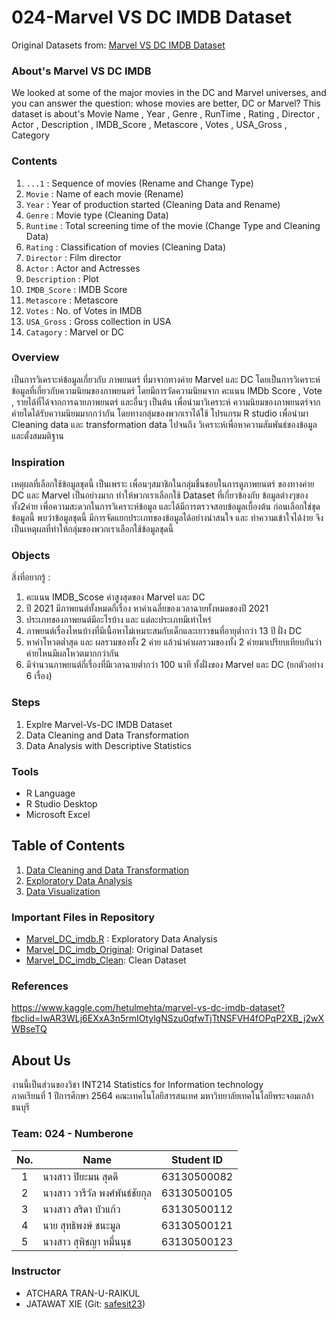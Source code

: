 # 024-Marvel VS DC IMDB Dataset
Original Datasets from: [Marvel VS DC IMDB Dataset](https://www.kaggle.com/hetulmehta/marvel-vs-dc-imdb-dataset?fbclid=IwAR3WLj6EXxA3n5rmIOtylgNSzu0qfwTjTtNSFVH4fOPqP2XB_j2wXWBseTQ)

### About's Marvel VS DC IMDB
We looked at some of the major movies in the DC and Marvel universes, and you can answer the question: whose movies are better, DC or Marvel?
This dataset is about's Movie Name , Year , Genre , RunTime , Rating , Director , Actor , Description , IMDB_Score , Metascore , Votes , USA_Gross , Category

### Contents
1. `...1` : Sequence of movies (Rename and Change Type)
2. `Movie` : Name of each movie (Rename)
3. `Year` : Year of production started (Cleaning Data and Rename)
4. `Genre` : Movie type (Cleaning Data)
5. `Runtime` : Total screening time of the movie (Change Type and Cleaning Data)
6. `Rating` : Classification of movies (Cleaning Data)
7. `Director` : Film director
8. `Actor` : Actor and Actresses
9. `Description` : Plot
10. `IMDB_Score` : IMDB Score 
11. `Metascore` : Metascore
12. `Votes` : No. of Votes in IMDB
13. `USA_Gross` : Gross collection in USA
14. `Catagory` : Marvel or DC

### Overview 
เป็นการวิเคราะห์ข้อมูลเกี่ยวกับ ภาพยนตร์ ที่มาจากทางค่าย Marvel และ DC โดยเป็นการวิเคราะห์ข้อมูลที่เกี่ยวกับความนิยมของภาพยนตร์ โดยมีการวัดความนิยมจาก คะแนน IMDb Score , Vote , รายได้ที่ได้จากการฉายภาพยนตร์ และอื่นๆ เป็นต้น เพื่อนำมาวิเคราะห์ ความนิยมของภาพยนตร์จากค่ายใดได้รับความนิยมมากกว่ากัน
โดยทางกลุ่มของพวกเราได้ใช้ โปรแกรม R studio เพื่อนำมา Cleaning data และ transformation data ไปจนถึง วิเคราะห์เพื่อหาความสัมพันธ์ของข้อมูลและตั้งสมมติฐาน

### Inspiration
เหตุผลที่เลือกใช้ข้อมูลชุดนี้ เป็นเพราะ เพื่อนๆสมาชิกในกลุ่มชื่นชอบในการดูภาพยนตร์ ของทางค่าย DC และ Marvel เป็นอย่างมาก ทำให้พวกเราเลือกใช้ Dataset ที่เกี่ยวข้องกับ ข้อมูลต่างๆของทั้ง2ค่าย เพื่อความสะดวกในการวิเคราะห์ข้อมูล และได้มีการตรวจสอบข้อมูลเบื้องต้น ก่อนเลือกใช่ชุดข้อมูลนี้ พบว่าข้อมูลชุดนี้ มีการจัดแยกประเภทของข้อมูลได้อย่างน่าสนใจ และ ทำความเข้าใจได้ง่าย จึงเป็นเหตุผลที่ทำให้กลุ่มของพวกเราเลือกใช้ข้อมูลชุดนี้

### Objects
สิ่งที่อยากรู้ :
1. คะแนน IMDB_Scose ค่าสูงสุดของ Marvel และ DC
2. ปี 2021 มีภาพยนต์ทั้งหมดกี่เรื่อง หาค่าเฉลี่ยของเวลาฉายทั้งหมดของปี 2021 
3. ประเภทของภาพยนต์มีอะไรบ้าง และ แต่ละประเภทมีเท่าไหร่
4. ภาพยนต์เรื่องไหนบ้างที่มีเนื้อหาไม่เหมาะสมกับเด็กและเยาวชนที่อายุต่ำกว่า 13 ปี ฝั่ง DC 
5. หาค่าโหวตต่ำสุด และ ผลรวมของทั้ง 2 ค่าย แล้วนำค่าผลรวมของทั้ง 2 ค่ายมาเปรียบเทียบกันว่าค่ายไหนมีผลโหวตมากกว่ากัน
6. มีจำนวนภาพยนต์กี่เรื่องที่มีเวลาฉายต่ำกว่า 100 นาที ทั้งฝั่งของ Marvel และ DC (ยกตัวอย่าง 6 เรื่อง)

### Steps
1. Explre Marvel-Vs-DC IMDB Dataset
2. Data Cleaning and Data Transformation
3. Data Analysis with Descriptive Statistics

### Tools
- R Language
- R Studio Desktop
- Microsoft Excel

## Table of Contents
1. [Data Cleaning and Data Transformation](/Data_Cleaning_and_Data_Transformation.md)
2. [Exploratory Data Analysis](/01.explore.md)
3. [Data Visualization]()

### Important Files in Repository
- [Marvel_DC_imdb.R](./Marvel_DC_imdb.R) : Exploratory Data Analysis
- [Marvel_DC_imdb_Original](./Marvel_DC_imdb_Original.csv): Original Dataset
- [Marvel_DC_imdb_Clean](./MarvelDC_Clean.csv): Clean Dataset

### References
https://www.kaggle.com/hetulmehta/marvel-vs-dc-imdb-dataset?fbclid=IwAR3WLj6EXxA3n5rmIOtylgNSzu0qfwTjTtNSFVH4fOPqP2XB_j2wXWBseTQ

## About Us
งานนี้เป็นส่วนของวิชา INT214 Statistics for Information technology <br/> ภาคเรียนที่ 1 ปีการศึกษา 2564 คณะเทคโนโลยีสารสนเทศ มหาวิทยาลัยเทคโนโลยีพระจอมเกล้าธนบุรี

### Team: 024 - Numberone
| No. | Name              | Student ID   |
|:---:|-------------------|--------------|
|  1  | นางสาว ปิยะมน สุดดี      | 63130500082  |
|  2  | นางสาว วารีวัล พงศ์พันธ์ชัยกุล   | 63130500105  |
|  3  | นางสาว สริดา บัวแก้ว   | 63130500112 |
|  4  | นาย สุทธิพงษ์ ชนะมูล   | 63130500121 |
|  5  | นางสาว สุพิชญา หมื่นนุช   | 63130500123 |

### Instructor
- ATCHARA TRAN-U-RAIKUL
- JATAWAT XIE (Git: [safesit23](https://github.com/safesit23))

